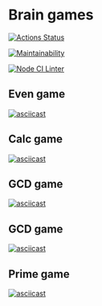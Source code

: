 # Brain games

[![Actions Status](https://github.com/Kverde/backend-project-lvl1/workflows/hexlet-check/badge.svg)](https://github.com/Kverde/backend-project-lvl1/actions)

[![Maintainability](https://api.codeclimate.com/v1/badges/bed0de34dfb7c405f71b/maintainability)](https://codeclimate.com/github/Kverde/backend-project-lvl1/maintainability)

[![Node CI Linter](https://github.com/kverde/backend-project-lvl1/actions/workflows/linter.yml/badge.svg)](https://github.com/kverde/backend-project-lvl1/actions)

## Even game

[![asciicast](https://asciinema.org/a/x4v3OnDxwJWGV9SNy8KcdoNHF.png)](https://asciinema.org/a/x4v3OnDxwJWGV9SNy8KcdoNHF)

## Calc game

[![asciicast](https://asciinema.org/a/qoDAZ2Xrzeo6m9KRgnykaRCy2.png)](https://asciinema.org/a/qoDAZ2Xrzeo6m9KRgnykaRCy2)

## GCD game

[![asciicast](https://asciinema.org/a/pJa3k8JCjH6eKVqJ9TNTEMgsF.png)](https://asciinema.org/a/pJa3k8JCjH6eKVqJ9TNTEMgsF)

## GCD game

[![asciicast](https://asciinema.org/a/Zhm4HFNkBeEyqBII1EtbdnpP8.png)](https://asciinema.org/a/Zhm4HFNkBeEyqBII1EtbdnpP8)

## Prime game

[![asciicast](https://asciinema.org/a/ZNdwGLLJA5VVVxfj4sqF67374.png)](https://asciinema.org/a/ZNdwGLLJA5VVVxfj4sqF67374)
